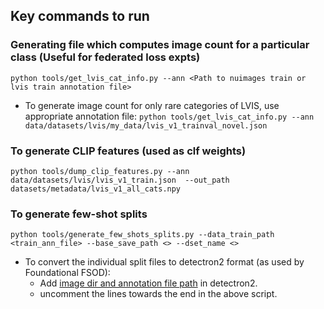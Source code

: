 ## Key commands to run

### Generating file which computes image count for a particular class (Useful for federated loss expts)
```python tools/get_lvis_cat_info.py --ann <Path to nuimages train or lvis train annotation file>```


- To generate image count for only rare categories of LVIS, use appropriate annotation file:
```python tools/get_lvis_cat_info.py --ann data/datasets/lvis/my_data/lvis_v1_trainval_novel.json```

### To generate CLIP features (used as clf weights)
```python tools/dump_clip_features.py --ann data/datasets/lvis/lvis_v1_train.json  --out_path datasets/metadata/lvis_v1_all_cats.npy```

### To generate few-shot splits
```python tools/generate_few_shots_splits.py --data_train_path <train_ann_file> --base_save_path <> --dset_name <>```

- To convert the individual split files to detectron2 format (as used by Foundational FSOD):
  - Add [image dir and annotation file path](https://github.com/anishmadan23/detectron2-ffsod/blob/main/detectron2/data/datasets/builtin.py#L50-L56) in detectron2.
  - uncomment the lines towards the end in the above script.
  